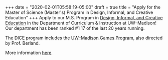 +++
date = "2020-02-01T05:58:19-05:00"
draft = true
title = "Apply for the Master of Science (Master's) Program in Design, Informal, and Creative Education"
+++
Apply to our M.S. Program in [Design, Informal, and Creative Education](https://ci.education.wisc.edu/research/digital-media/) in the Department of Curriculum & Instruction at UW–Madison! Our department has been ranked #1 17 of the last 20 years running. 

The DICE program includes the [UW–Madison Games Program](https://games.education.wisc.edu/), also directed by Prof. Berland. 

More information [here](https://ci.education.wisc.edu/academics/graduate-degrees/curriculum-and-instruction-ms/).